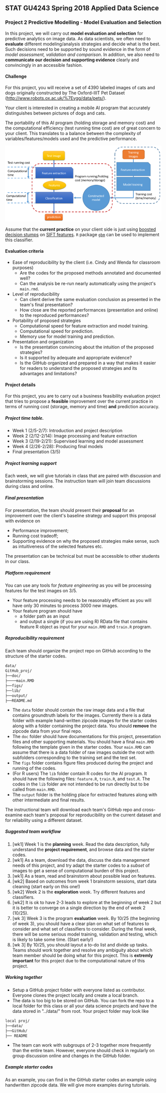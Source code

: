 ## STAT GU4243 Spring 2018 Applied Data Science
### Project 2 Predictive Modelling - Model Evaluation and Selection

In this project, we will carry out **model evaluation and selection** for predictive analytics on image data. As data scientists, we often need to **evaluate** different modeling/analysis strategies and decide what is the best. Such decisions need to be supported by sound evidence in the form of *model assessment, validation and comparison*. In addition, we also need to **communicate our decision and supporting evidence** clearly and convincingly in an accessible fashion.

#### Challenge
For this project, you will receive a set of 4390 labeled images of cats and dogs originally constructed by The Oxford-IIIT Pet Dataset (http://www.robots.ox.ac.uk/%7Evgg/data/pets/). 

Your client is interested in creating a mobile AI program that accurately distinguishes between pictures of dogs and cats. 

The portability of this AI program (holding storage and memory cost) and the computational efficiency (test running time cost) are of great concern to your client. This translates to a balance between the complexity of variables/features/models used and the predictive performance. 

![image](predictiveprogram.png)

Assume that the **current practice** on your client side is just using [boosted](https://en.wikipedia.org/wiki/Boosting_(machine_learning)) [decision stumps](https://en.wikipedia.org/wiki/Decision_stump) on [SIFT features](https://en.wikipedia.org/wiki/Scale-invariant_feature_transform). `R` package [`gbm`](https://cran.r-project.org/package=gbm) can be used to implement this classifier. 

#### Evaluation criteria 
- Ease of reproducibility by the client (i.e. Cindy and Wenda for classroom purposes)
	* Are the codes for the proposed methods annotated and documented well?
	* Can the analysis be re-run nearly automatically using the project's `main.rmd`.
- Level of reproducibility
	* Can client derive the same evaluation conclusion as presented in the team's final presentation?
	* How close are the reported performances (presentation and online) to the reproduced performances?
- Portability of proposed strategies
	* Computational speed for feature extraction and model training.
	* Computational speed for prediction.
	* Memory use for model training and prediction.
- Presentation and organization
	* Is the presentation convincing about the intuition of the proposed strategies?
	* Is it supported by adequate and appropriate evidence?
	* Is the GitHub organized and prepared in a way that makes it easier for readers to understand the proposed strategies and its advantages and limitations?

#### Project details

For this project, you are to carry out a business feasibility evaluation project that tries to propose a **feasible** improvement over the current practice in terms of running cost (storage, memory and time) **and** prediction accuracy. 

##### Project time table.

- Week 1 (2/5-2/7): Introduction and project description
- Week 2 (2/12-2/14): Image processing and feature extraction
- Week 3 (2/19-2/21): Supervised learning and model assessment
- Week 4 (2/26-2/28): Producing final models
- Final presentation (3/5)

##### Project learning support 

Each week, we will give tutorials in class that are paired with discussion and brainstorming sessions. The instruction team will join team discussions during class and online. 



##### Final presentation
For presentation, the team should present their **proposal** for an improvement over the client's baseline strategy and support this proposal with evidence on 

- Performance improvement;
- Running cost tradeoff;
- Supporting evidence on why the proposed strategies make sense, such as intuitiveness of the selected features etc.

The presentation can be technical but must be accessible to other students in our class. 

##### Platform requirement

You can use any tools for *feature engineering* as you will be processing features for the test images on 3/5.
 
+ Your feature processing needs to be reasonably efficient as you will have only 30 minutes to process 3000 new images. 
+ Your feature program should have 
	+ a folder path as an input 
	+ and output a single (if you are using R) RData file that contains feature R object as input for your `main.RMD` and `train.R` program.

##### Reproducibility requirement

Each team should organize the project repo on GitHub according to the structure of the starter codes. 

```
data/
GitHub_proj/
├──doc/
├────main.RMD
├──figs/
├──lib/
├──output/
├──README.md
```
- The `data` folder should contain the raw image data and a file that contains groundtruth labels for the images. Currently there is a data folder with example hand-written zipcode images for the starter codes along with a folder containing the project data. You should **remove** the zipcode data from your final repo.
- The `doc` folder should have documentations for this project, presentation files and other supporting materials. You should have a final `main.RMD` following the template given in the starter codes. Your `main.RMD` can assume that there is a data folder of raw images outside the root with subfolders corresponding to the training set and the test set. 
- The `figs` folder contains figure files produced during the project and running of the codes. 
- (For R users) The `lib` folder contain R codes for the AI program. It should have the following files: `feature.R`, `train.R`, and `test.R`. The codes in the `lib` folder are not intended to be run directly but to be called from `main.RMD`. 
- The `output` folder is the holding place for extracted features along with other intermediate and final results.

The instructional team will download each team's GitHub repo and cross-examine each team's proposal for reproducibility on the current dataset and for reliability using a different dataset.

##### Suggested team workflow
1. [wk1] Week 1 is the **planning** week. Read the data description, fully understand the **project requirement**, and browse data and the starter codes. 
2. [wk1] As a team, download the data, discuss the data management needs of this project, and try adapt the starter codes to a *subset* of images to get a sense of computational burden of this project. 
3. [wk1] As a team, read and brainstorm about possible lead on features. 
4. [wk2] Based on outcomes from week 1 brainstorm sessions, start data cleaning (start early on this one!)
5. [wk2] Week 2 is the **exploration** week. Try different features and classifiers.
6. [wk2] It is ok to have 2-3 leads to explore at the beginning of week 2 but it is better to converge on a single direction by the end of week 2 (10/25). 
7. [wk 3] Week 3 is the program **evaluation** week. By 10/25 (the beginning of week 3), you should have a clear plan on what set of features to consider and what set of classifiers to consider. During the final week, there will be some serious model training, validation and testing, which is likely to take some time. (Start early!)
8. [wk 3] By 10/25, you should layout a to-do list and divide up tasks. Teams should work together and resolve any ambiguity about which team member should be doing what for this project. This is **extremly important** for this project due to the computational nature of this project. 

##### Working together
- Setup a GitHub project folder with everyone listed as contributor. Everyone clones the project locally and create a local branch. 
- The data is too big to be stored on GitHub. You can fork the repo to a local folder for this class or all your data science projects and have the data stored in "../data/" from root. Your project folder may look like

```
local proj/
├──data/
├──GitHub/
├── README
```
- The team can work with subgroups of 2-3 together more frequently than the entire team. However, everyone should check in regularly on group discussion online and changes in the GitHub folder.  

##### Example starter codes

As an example, you can find in the GitHub starter codes an example using handwritten zipcode data. We will give more examples during tutorials. 

